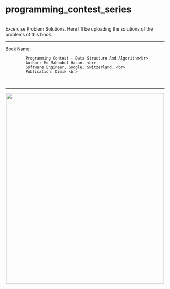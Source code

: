 # programming_contest_series

<br>
Excercise Problem Solutions. Here I'll be uploading the solutions of the problems of this book.
<br>
<hr>
Book Name: <br>

             Programming Contest - Data Structure And Algorithm<br>
             Author: Md Mahbubul Hasan. <br>
             Software Engineer, Google, Switzerland. <br>
             Publication: Dimik <br>
           

<br>
<hr>
<div align="center">          
  <img align="center" src="https://user-images.githubusercontent.com/43687926/188318250-7b6bbde7-c669-4543-bf83-2fb1a9e4522d.jpg" width="500px"     height="600px"  />
</div>
